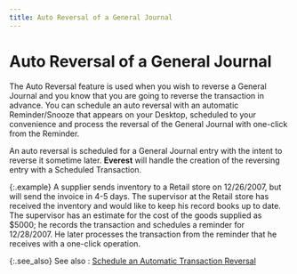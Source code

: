 ```yaml
---
title: Auto Reversal of a General Journal
---
```


# Auto Reversal of a General Journal


The Auto Reversal feature is used when you wish to reverse  a General Journal and you know that you are going to reverse the transaction  in advance. You can schedule an auto reversal with an automatic Reminder/Snooze  that appears on your Desktop, scheduled to your convenience and process  the reversal of the General Journal with one-click from the Reminder.


An auto reversal is scheduled for a General Journal entry  with the intent to reverse it sometime later. **Everest**  will handle the creation of the reversing entry with a Scheduled Transaction.


{:.example}
A supplier sends inventory to a Retail store  on 12/26/2007, but will send the invoice in 4-5 days. The supervisor at  the Retail store has received the inventory and would like to keep his  record books up to date. The supervisor has an estimate for the cost of  the goods supplied as $5000; he records the transaction and schedules  a reminder for 12/28/2007. He later processes the transaction from the  reminder that he receives with a one-click operation.


{:.see_also}
See also
: [Schedule  an Automatic Transaction Reversal]({{site.acc_baseurl}}/general-journals/processes/common-jrnl-proc/schedule_an_automatic_transaction_reversal_acc.html)
